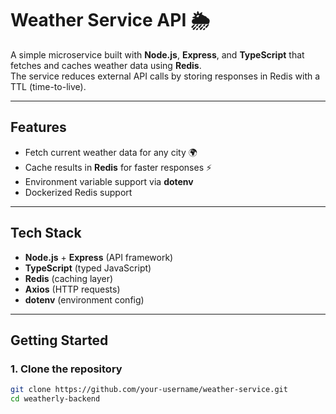 # Weather Service API 🌦️

A simple microservice built with **Node.js**, **Express**, and **TypeScript** that fetches and caches weather data using **Redis**.  
The service reduces external API calls by storing responses in Redis with a TTL (time-to-live).

---

## Features
- Fetch current weather data for any city 🌍
- Cache results in **Redis** for faster responses ⚡
- Environment variable support via **dotenv**
- Dockerized Redis support

---

## Tech Stack
- **Node.js** + **Express** (API framework)
- **TypeScript** (typed JavaScript)
- **Redis** (caching layer)
- **Axios** (HTTP requests)
- **dotenv** (environment config)

---

## Getting Started

### 1. Clone the repository
```bash
git clone https://github.com/your-username/weather-service.git
cd weatherly-backend

